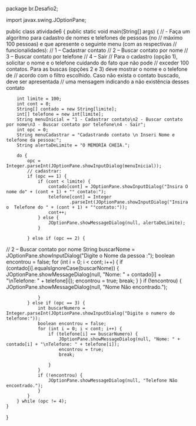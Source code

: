 package br.Desafio2;

import javax.swing.JOptionPane;

public class atividade6 {
	public static void main(String[] args) {
//		- Faça um algoritmo para cadastro de nomes e telefones de pessoas (no 
//				máximo 100 pessoas) e que apresente o seguinte menu (com as respectivas 
//				funcionalidades):
//				1 – Cadastrar contato 
//				2 – Buscar contato por nome
//				3 – Buscar contato por telefone
//				4 – Sair
//				Para o cadastro (opção 1), solicitar o nome e o telefone cuidando do fato que não pode 
//				exceder 100 contatos. Para as buscas (opções 2 e 3) deve mostrar o nome e o telefone de 
//				acordo com o filtro escolhido. Caso não exista o contato buscado, deve ser apresentada 
//				uma mensagem indicando a não existência desses contato

		int limite = 100;
		int cont = 0;
		String[] contado = new String[limite];
		int[] telefone = new int[limite];
		String menuInicial = "1 - Cadastrar contato\n2 - Buscar contato por nome\n3 - Buscar contato por telefone\n4 - Sair";
		int opc = 0;
		String menuCadastrar = "Cadastrando contato \n Inseri Nome e telefone da pessoa:";
		String alertaDeLimite = "O MEMORIA CHEIA.";

		do {
			opc = Integer.parseInt(JOptionPane.showInputDialog(menuInicial));
			// cadastrar:
			if (opc == 1) {
				if (cont < limite) {
					contado[cont] = JOptionPane.showInputDialog("Insira O nome do" + (cont + 1) + "° contato:");
					telefone[cont] = Integer
							.parseInt(JOptionPane.showInputDialog("Insira o  Telefone do " + (cont + 1) + "°contato:"));
					cont++;
				} else {
					JOptionPane.showMessageDialog(null, alertaDeLimite);
				}

			} else if (opc == 2) {
//					2 – Buscar contato por nome
				String buscarNome = JOptionPane.showInputDialog("Digite o Nome da pessoa :");
				boolean encontrou = false;
				for (int i = 0; i < cont; i++) {
					if (contado[i].equalsIgnoreCase(buscarNome)) {
						JOptionPane.showMessageDialog(null, "Nome: " + contado[i] + "\nTelefone: " + telefone[i]);
						encontrou = true;
						break;
					}
				}
				if (!encontrou) {
					JOptionPane.showMessageDialog(null, "Nome Não encontrado.");

				}
			} else if (opc == 3) {
				int buscarNumero = Integer.parseInt(JOptionPane.showInputDialog("Digite o numero do telefone:"));
				boolean encontrou = false;
				for (int i = 0; i < cont; i++) {
					if (telefone[i] == buscarNumero) {
						JOptionPane.showMessageDialog(null, "Nome: " + contado[i] + "\nTelefone: " + telefone[i]);
						encontrou = true;
						break;

					}
				}
				if (!encontrou) {
					JOptionPane.showMessageDialog(null, "Telefone Não encontrado.");
				}
			}
		} while (opc != 4);
	}

}
